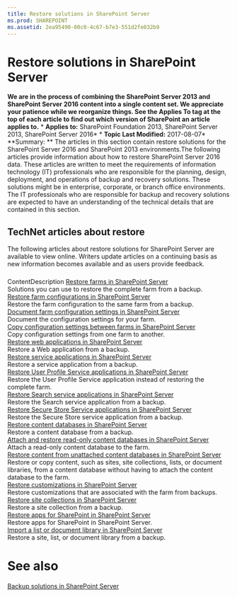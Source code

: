 ```yaml
---
title: Restore solutions in SharePoint Server
ms.prod: SHAREPOINT
ms.assetid: 2ea95490-00c0-4c67-b7e3-551d2fe032b9
---
```



# Restore solutions in SharePoint Server
 **We are in the process of combining the SharePoint Server 2013 and SharePoint Server 2016 content into a single content set. We appreciate your patience while we reorganize things. See the Applies To tag at the top of each article to find out which version of SharePoint an article applies to.** * **Applies to:** SharePoint Foundation 2013, SharePoint Server 2013, SharePoint Server 2016*  * **Topic Last Modified:** 2017-08-07* **Summary: ** The articles in this section contain restore solutions for the SharePoint Server 2016 and SharePoint 2013 environments.The following articles provide information about how to restore SharePoint Server 2016 data. These articles are written to meet the requirements of information technology (IT) professionals who are responsible for the planning, design, deployment, and operations of backup and recovery solutions. These solutions might be in enterprise, corporate, or branch office environments. The IT professionals who are responsible for backup and recovery solutions are expected to have an understanding of the technical details that are contained in this section.
## TechNet articles about restore

The following articles about restore solutions for SharePoint Server are available to view online. Writers update articles on a continuing basis as new information becomes available and as users provide feedback.
### 

ContentDescription [Restore farms in SharePoint Server](html/restore-farms-in-sharepoint-server.md) <br/> Solutions you can use to restore the complete farm from a backup.  <br/>  [Restore farm configurations in SharePoint Server](html/restore-farm-configurations-in-sharepoint-server.md) <br/> Restore the farm configuration to the same farm from a backup.  <br/>  [Document farm configuration settings in SharePoint Server](html/document-farm-configuration-settings-in-sharepoint-server.md) <br/> Document the configuration settings for your farm.  <br/>  [Copy configuration settings between farms in SharePoint Server](html/copy-configuration-settings-between-farms-in-sharepoint-server.md) <br/> Copy configuration settings from one farm to another.  <br/>  [Restore web applications in SharePoint Server](html/restore-web-applications-in-sharepoint-server.md) <br/> Restore a Web application from a backup.  <br/>  [Restore service applications in SharePoint Server](html/restore-service-applications-in-sharepoint-server.md) <br/> Restore a service application from a backup.  <br/>  [Restore User Profile Service applications in SharePoint Server](html/restore-user-profile-service-applications-in-sharepoint-server.md) <br/> Restore the User Profile Service application instead of restoring the complete farm.  <br/>  [Restore Search service applications in SharePoint Server](html/restore-search-service-applications-in-sharepoint-server.md) <br/> Restore the Search service application from a backup.  <br/>  [Restore Secure Store Service applications in SharePoint Server](html/restore-secure-store-service-applications-in-sharepoint-server.md) <br/> Restore the Secure Store service application from a backup.  <br/>  [Restore content databases in SharePoint Server](html/restore-content-databases-in-sharepoint-server.md) <br/> Restore a content database from a backup.  <br/>  [Attach and restore read-only content databases in SharePoint Server](html/attach-and-restore-read-only-content-databases-in-sharepoint-server.md) <br/> Attach a read-only content database to the farm.  <br/>  [Restore content from unattached content databases in SharePoint Server](html/restore-content-from-unattached-content-databases-in-sharepoint-server.md) <br/> Restore or copy content, such as sites, site collections, lists, or document libraries, from a content database without having to attach the content database to the farm.  <br/>  [Restore customizations in SharePoint Server](html/restore-customizations-in-sharepoint-server.md) <br/> Restore customizations that are associated with the farm from backups.  <br/>  [Restore site collections in SharePoint Server](html/restore-site-collections-in-sharepoint-server.md) <br/> Restore a site collection from a backup.  <br/>  [Restore apps for SharePoint in SharePoint Server](html/restore-apps-for-sharepoint-in-sharepoint-server.md) <br/> Restore apps for SharePoint in SharePoint Server.  <br/>  [Import a list or document library in SharePoint Server](html/import-a-list-or-document-library-in-sharepoint-server.md) <br/> Restore a site, list, or document library from a backup.  <br/> 
# See also

#### 

 [Backup solutions in SharePoint Server](html/backup-solutions-in-sharepoint-server.md)
  
    
    

  
    
    


